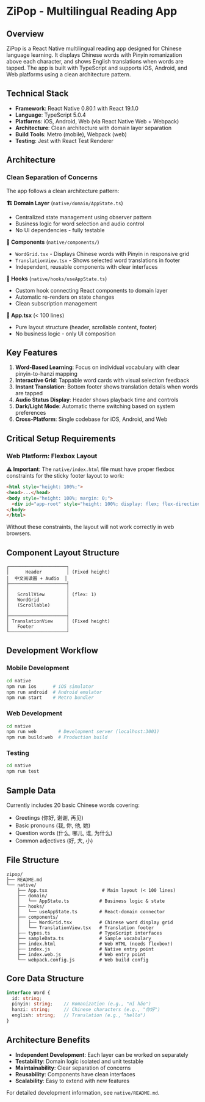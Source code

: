 # ZiPop - Multilingual Reading App

## Overview
ZiPop is a React Native multilingual reading app designed for Chinese language learning. It displays Chinese words with Pinyin romanization above each character, and shows English translations when words are tapped. The app is built with TypeScript and supports iOS, Android, and Web platforms using a clean architecture pattern.

## Technical Stack
- **Framework**: React Native 0.80.1 with React 19.1.0
- **Language**: TypeScript 5.0.4  
- **Platforms**: iOS, Android, Web (via React Native Web + Webpack)
- **Architecture**: Clean architecture with domain layer separation
- **Build Tools**: Metro (mobile), Webpack (web)
- **Testing**: Jest with React Test Renderer

## Architecture

### Clean Separation of Concerns
The app follows a clean architecture pattern:

**🏗️ Domain Layer** (`native/domain/AppState.ts`)
- Centralized state management using observer pattern
- Business logic for word selection and audio control
- No UI dependencies - fully testable

**🎯 Components** (`native/components/`)
- `WordGrid.tsx` - Displays Chinese words with Pinyin in responsive grid
- `TranslationView.tsx` - Shows selected word translations in footer
- Independent, reusable components with clear interfaces

**🔗 Hooks** (`native/hooks/useAppState.ts`)
- Custom hook connecting React components to domain layer
- Automatic re-renders on state changes
- Clean subscription management

**📱 App.tsx** (< 100 lines)
- Pure layout structure (header, scrollable content, footer)
- No business logic - only UI composition

## Key Features
1. **Word-Based Learning**: Focus on individual vocabulary with clear pinyin-to-hanzi mapping
2. **Interactive Grid**: Tappable word cards with visual selection feedback  
3. **Instant Translation**: Bottom footer shows translation details when words are tapped
4. **Audio Status Display**: Header shows playback time and controls
5. **Dark/Light Mode**: Automatic theme switching based on system preferences
6. **Cross-Platform**: Single codebase for iOS, Android, and Web

## Critical Setup Requirements

### Web Platform: Flexbox Layout
**⚠️ Important**: The `native/index.html` file must have proper flexbox constraints for the sticky footer layout to work:

```html
<html style="height: 100%;">
<head>...</head>
<body style="height: 100%; margin: 0;">
  <div id="app-root" style="height: 100%; display: flex; flex-direction: column;"></div>
</body>
</html>
```

Without these constraints, the layout will not work correctly in web browsers.

## Component Layout Structure
```
┌─────────────────────┐
│      Header         │ (Fixed height)
│  中文阅读器 + Audio  │  
├─────────────────────┤
│                     │
│   ScrollView        │ (flex: 1)
│   WordGrid          │
│   (Scrollable)      │
│                     │
├─────────────────────┤
│ TranslationView     │ (Fixed height)
│   Footer            │
└─────────────────────┘
```

## Development Workflow

### Mobile Development
```bash
cd native
npm run ios      # iOS simulator
npm run android  # Android emulator  
npm run start    # Metro bundler
```

### Web Development  
```bash
cd native
npm run web        # Development server (localhost:3001)
npm run build:web  # Production build
```

### Testing
```bash
cd native
npm run test
```

## Sample Data
Currently includes 20 basic Chinese words covering:
- Greetings (你好, 谢谢, 再见)
- Basic pronouns (我, 你, 他, 她)
- Question words (什么, 哪儿, 谁, 为什么)
- Common adjectives (好, 大, 小)

## File Structure
```
zipop/
├── README.md
└── native/
    ├── App.tsx                    # Main layout (< 100 lines)
    ├── domain/
    │   └── AppState.ts           # Business logic & state
    ├── hooks/
    │   └── useAppState.ts        # React-domain connector
    ├── components/
    │   ├── WordGrid.tsx          # Chinese word display grid
    │   └── TranslationView.tsx   # Translation footer
    ├── types.ts                  # TypeScript interfaces
    ├── sampleData.ts             # Sample vocabulary
    ├── index.html                # Web HTML (needs flexbox!)
    ├── index.js                  # Native entry point
    ├── index.web.js              # Web entry point
    └── webpack.config.js         # Web build config
```

## Core Data Structure
```typescript
interface Word {
  id: string;
  pinyin: string;    // Romanization (e.g., "nǐ hǎo")
  hanzi: string;     // Chinese characters (e.g., "你好") 
  english: string;   // Translation (e.g., "hello")
}
```

## Architecture Benefits
- **Independent Development**: Each layer can be worked on separately
- **Testability**: Domain logic isolated and unit testable
- **Maintainability**: Clear separation of concerns
- **Reusability**: Components have clean interfaces
- **Scalability**: Easy to extend with new features

For detailed development information, see `native/README.md`.
